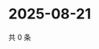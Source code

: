 # 2025-08-21

共 0 条

<!-- BEGIN ZHIHUQUESTIONS -->
<!-- 最后更新时间 Thu Aug 21 2025 04:12:45 GMT+0800 (China Standard Time) -->

<!-- END ZHIHUQUESTIONS -->
